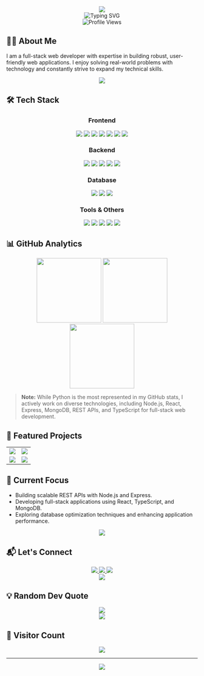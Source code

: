 <div align="center">
  <img src="https://capsule-render.vercel.app/api?type=waving&color=20FF61&height=180&section=header&text=Austin%20Maina&fontSize=54&animation=fadeIn&fontColor=ffffff&fontAlignY=35" />
</div>

<div align="center">
  <img src="https://readme-typing-svg.demolab.com?font=Fira+Code&weight=600&size=28&pause=1000&color=20FF61&center=true&vCenter=true&random=false&width=600&height=100&lines=%F0%9F%91%8B+Hi+there%2C+I'm+Austin+Maina!;%F0%9F%92%BB+Full-Stack+Web+Developer" alt="Typing SVG" />
</div>

<div align="center">
  <img src="https://komarev.com/ghpvc/?username=Austinkuria&color=brightgreen&style=for-the-badge" alt="Profile Views" />
</div>

## 👨‍💻 About Me

I am a full-stack web developer with expertise in building robust, user-friendly web applications. I enjoy solving real-world problems with technology and constantly strive to expand my technical skills.

<div align="center">
  <img src="https://user-images.githubusercontent.com/73097560/115834477-dbab4500-a447-11eb-908a-139a6edaec5c.gif">
</div>

## 🛠️ Tech Stack

<div align="center">
  <h3>Frontend</h3>
  <p>
    <img src="https://img.shields.io/badge/HTML5-%23E34F26.svg?style=for-the-badge&logo=html5&logoColor=white" />
    <img src="https://img.shields.io/badge/CSS3-%231572B6.svg?style=for-the-badge&logo=css3&logoColor=white" />
    <img src="https://img.shields.io/badge/JavaScript-%23F7DF1E.svg?style=for-the-badge&logo=javascript&logoColor=black" />
    <img src="https://img.shields.io/badge/React-%2320232a.svg?style=for-the-badge&logo=react&logoColor=%2361DAFB" />
    <img src="https://img.shields.io/badge/Bootstrap-%23563D7C.svg?style=for-the-badge&logo=bootstrap&logoColor=white" />
    <img src="https://img.shields.io/badge/WordPress-%23117AC9.svg?style=for-the-badge&logo=wordpress&logoColor=white" />
    <img src="https://img.shields.io/badge/jQuery-%230769AD.svg?style=for-the-badge&logo=jquery&logoColor=white" />
  </p>

  <h3>Backend</h3>
  <p>
    <img src="https://img.shields.io/badge/Node.js-%23339933.svg?style=for-the-badge&logo=node.js&logoColor=white" />
    <img src="https://img.shields.io/badge/Express.js-%23404d59.svg?style=for-the-badge&logo=express&logoColor=white" />
    <img src="https://img.shields.io/badge/Python-3670A0?style=for-the-badge&logo=python&logoColor=ffdd54" />
    <img src="https://img.shields.io/badge/Django-%23092E20.svg?style=for-the-badge&logo=django&logoColor=white" />
    <img src="https://img.shields.io/badge/Flask-%23000.svg?style=for-the-badge&logo=flask&logoColor=white" />
  </p>

  <h3>Database</h3>
  <p>
    <img src="https://img.shields.io/badge/MySQL-%2300f.svg?style=for-the-badge&logo=mysql&logoColor=white" />
    <img src="https://img.shields.io/badge/PostgreSQL-%23316192.svg?style=for-the-badge&logo=postgresql&logoColor=white" />
    <img src="https://img.shields.io/badge/MongoDB-%2347A248.svg?style=for-the-badge&logo=mongodb&logoColor=white" />
  </p>

  <h3>Tools & Others</h3>
  <p>
    <img src="https://img.shields.io/badge/Git-F05032?style=for-the-badge&logo=git&logoColor=white" />
    <img src="https://img.shields.io/badge/GitHub-100000?style=for-the-badge&logo=github&logoColor=white" />
    <img src="https://img.shields.io/badge/VS%20Code-0078D4?style=for-the-badge&logo=visual%20studio%20code&logoColor=white" />
    <img src="https://img.shields.io/badge/TypeScript-%23007ACC.svg?style=for-the-badge&logo=typescript&logoColor=white" />
    <img src="https://img.shields.io/badge/REST%20APIs-3703a3?style=for-the-badge&logoColor=white" />
  </p>
</div>

## 📊 GitHub Analytics

<p align="center">
  <img src="https://github-readme-stats.vercel.app/api?username=Austinkuria&count_private=true&show_icons=true&theme=radical" height="170" />
  <img src="https://github-readme-streak-stats.herokuapp.com/?user=Austinkuria&theme=radical" height="170" />
  <img src="https://github-readme-stats.vercel.app/api/top-langs/?username=Austinkuria&layout=compact&theme=radical" height="170" />
</p>

> **Note:** While Python is the most represented in my GitHub stats, I actively work on diverse technologies, including Node.js, React, Express, MongoDB, REST APIs, and TypeScript for full-stack web development.

## 🚀 Featured Projects

<table>
  <tr>
    <td>
      <a href="https://github.com/Austinkuria/E-commerce-Site">
        <img src="https://github-readme-stats.vercel.app/api/pin/?username=Austinkuria&repo=E-commerce-Site&theme=radical" />
      </a>
    </td>
    <td>
      <a href="https://github.com/Austinkuria/Veritas-Travels">
        <img src="https://github-readme-stats.vercel.app/api/pin/?username=Austinkuria&repo=Veritas-Travels&theme=radical" />
      </a>
    </td>
  </tr>
  <tr>
    <td>
      <a href="https://github.com/Austinkuria/attendance-system">
        <img src="https://github-readme-stats.vercel.app/api/pin/?username=Austinkuria&repo=attendance-system&theme=radical" />
      </a>
    </td>
    <td>
      <a href="https://github.com/Austinkuria/clinique-beauty">
        <img src="https://github-readme-stats.vercel.app/api/pin/?username=Austinkuria&repo=clinique-beauty&theme=radical" />
      </a>
    </td>
  </tr>
</table>

## 🌱 Current Focus

- Building scalable REST APIs with Node.js and Express.
- Developing full-stack applications using React, TypeScript, and MongoDB.
- Exploring database optimization techniques and enhancing application performance.

<div align="center">
  <img src="https://user-images.githubusercontent.com/73097560/115834477-dbab4500-a447-11eb-908a-139a6edaec5c.gif">
</div>

## 📬 Let's Connect

<div align="center">
  <a href="mailto:kuriaaustin125@gmail.com">
    <img src="https://img.shields.io/badge/Gmail-D14836?style=for-the-badge&logo=gmail&logoColor=white" />
  </a>
  <a href="https://www.linkedin.com/in/austin-maina">
    <img src="https://img.shields.io/badge/LinkedIn-0077B5?style=for-the-badge&logo=linkedin&logoColor=white" />
  </a>
  <a href="https://github.com/Austinkuria">
    <img src="https://img.shields.io/badge/GitHub-100000?style=for-the-badge&logo=github&logoColor=white" />
  </a>
</div>

<div align="center">
  <img src="https://user-images.githubusercontent.com/73097560/115834477-dbab4500-a447-11eb-908a-139a6edaec5c.gif">
</div>

## 💡 Random Dev Quote

<div align="center">
  <img src="https://quotes-github-readme.vercel.app/api?type=horizontal&theme=radical" />
</div>

<div align="center">
  <img src="https://user-images.githubusercontent.com/73097560/115834477-dbab4500-a447-11eb-908a-139a6edaec5c.gif">
</div>

## 👀 Visitor Count

<div align="center">
  <img src="https://profile-counter.glitch.me/Austinkuria/count.svg" />
</div>

---

<div align="center">
  <img src="https://capsule-render.vercel.app/api?type=waving&color=20FF61&height=150&section=footer&text=Thank%20You%20for%20Visiting!&fontSize=24&fontColor=ffffff&animation=fadeIn" />
</div>
